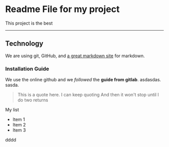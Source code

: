 # Readme File for my project
This project is the best

---

## Technology
We are using git, GitHub, and [a great markdown site](dillinger.io) for markdown.

### Installation Guide
We use the online github and we *followed* the **guide from gitlab**.
asdasdas.
sasda.

> This is a quote here.
> I can keep quoting
And then it won't stop until I do two returns

My list
* Item 1
* Item 2
* Item 3

dddd




